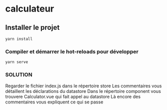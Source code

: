 # calculateur

## Installer le projet
```
yarn install
```

### Compiler et démarrer le hot-reloads pour développer
```
yarn serve
```

### SOLUTION
Regarder le fichier index.js dans le répertoire store
Les commentaires vous détaillent les déclarations du datastore
Dans le répertoire component vous trouvere Calculator.vue qui fait appel au datastore
Là encore des commentaires vous expliquent ce qui se passe
